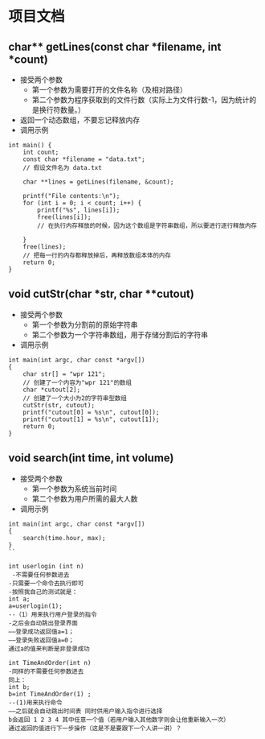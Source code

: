 # 项目文档

## char** getLines(const char *filename, int *count)
- 接受两个参数
    - 第一个参数为需要打开的文件名称（及相对路径）
    - 第二个参数为程序获取到的文件行数（实际上为文件行数-1，因为统计的是换行符数量。）
- 返回一个动态数组，不要忘记释放内存
- 调用示例
```
int main() {
    int count;
    const char *filename = "data.txt"; 
    // 假设文件名为 data.txt

    char **lines = getLines(filename, &count); 

    printf("File contents:\n");
    for (int i = 0; i < count; i++) {
        printf("%s", lines[i]);
        free(lines[i]); 
        // 在执行内存释放的时候，因为这个数组是字符串数组，所以要进行逐行释放内存

    }
    free(lines); 
    // 把每一行的内存都释放掉后，再释放数组本体的内存
    return 0;
}

```


## void cutStr(char *str, char **cutout)
- 接受两个参数
    - 第一个参数为分割前的原始字符串
    - 第二个参数为一个字符串数组，用于存储分割后的字符串
- 调用示例
```
int main(int argc, char const *argv[])
{
    char str[] = "wpr 121";
    // 创建了一个内容为"wpr 121"的数组
    char *cutout[2];
    // 创建了一个大小为2的字符串型数组
    cutStr(str, cutout);
    printf("cutout[0] = %s\n", cutout[0]);
    printf("cutout[1] = %s\n", cutout[1]);
    return 0;
}
```


## void search(int time, int volume)
- 接受两个参数
  - 第一个参数为系统当前时间
  - 第二个参数为用户所需的最大人数
- 调用示例
```
int main(int argc, char const *argv[])
{
    search(time.hour, max);
}
``

int userlogin (int n)
 -不需要任何参数进去
-只需要一个命令去执行即可
-按照我自己的测试就是：
int a;
a=userlogin(1);
--（1）用来执行用户登录的指令
-之后会自动跳出登录界面
——登录成功返回值a=1；
——登录失败返回值a=0；
通过a的值来判断是非登录成功

int TimeAndOrder(int n)
-同样的不需要任何参数进去
同上：
int b;
b=int TimeAndOrder(1) ;
--(1)用来执行命令
——之后就会自动跳出时间表 同时供用户输入指令进行选择
b会返回 1 2 3 4 其中任意一个值（若用户输入其他数字则会让他重新输入一次）
通过返回的值进行下一步操作（这是不是要跟下一个人讲一讲）？





